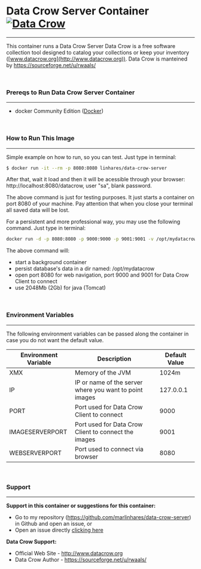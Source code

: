 # Data Crow Server Container [![Data Crow](https://datacrow.org/wp-content/uploads/2023/01/03.png)](http://www.datacrow.org)
---
This container runs a Data Crow Server
Data Crow is a free software collection tool designed to catalog your collections or keep your inventory ([www.datacrow.org](http://www.datacrow.org)).
Data Crow is manteined by https://sourceforge.net/u/rwaals/

<br/>

### Prereqs to Run Data Crow Server Container
---
* docker Community Edition ([Docker](https://www.docker.com))

<br/>

### How to Run This Image
---
Simple example on how to run, so you can test. Just type in terminal:
```sh
$ docker run -it --rm -p 8080:8080 linhares/data-crow-server
```

After that, wait it load and then it will be acessible through your browser: http://localhost:8080/datacrow, user "sa", blank password.

The above command is just for testing purposes. It just starts a container on port 8080 of your machine.
Pay attention that when you close your terminal all saved data will be lost. 

For a persistent and more professional way, you may use the following command. Just type in terminal:
```sh
docker run -d -p 8080:8080 -p 9000:9000 -p 9001:9001 -v /opt/mydatacrow:/opt/dc-user -e "XMX=2048m" linhares/data-crow-server
```
The above command will:
* start a background container
* persist database's data in a dir named: /opt/mydatacrow
* open port 8080 for web navigation, port 9000 and 9001 for Data Crow Client to connect
* use 2048Mb (2Gb) for java (Tomcat)

<br/>

### Environment Variables
---
The following environment variables can be passed along the container in case you do not want the default value.

| Environment Variable | Description | Default Value |
| -------------------- | ----------- | ------------- |
| XMX | Memory of the JVM | 1024m |
| IP | IP or name of the server where you want to point images | 127.0.0.1 |
| PORT | Port used for Data Crow Client to connect | 9000 |
| IMAGESERVERPORT | Port used for Data Crow Client to connect the images | 9001 |
| WEBSERVERPORT | Port used to connect via browser | 8080 |

<br/>

### Support
---

**Support in this container or suggestions for this container:**
* Go to my repository (https://github.com/marlinhares/data-crow-server) in Github  and open an issue, or
* Open an issue directly [clicking here](https://github.com/marlinhares/data-crow-server/issues/new)

**Data Crow Support:**
* Official Web Site - http://www.datacrow.org
* Data Crow Author - https://sourceforge.net/u/rwaals/


